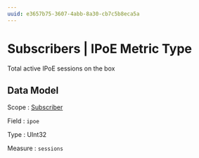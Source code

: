 ```yaml
---
uuid: e3657b75-3607-4abb-8a30-cb7c5b8eca5a
---
```

# Subscribers | IPoE Metric Type

Total active IPoE sessions on the box

## Data Model

Scope
: [Subscriber](../../metric-scopes-reference/subscriber.md)

Field
: `ipoe`

Type
: UInt32

Measure
: `sessions`
